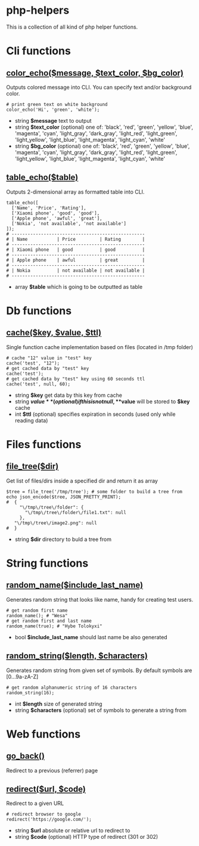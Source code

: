# php-helpers

This is a collection of all kind of php helper functions.


# Cli functions
## [color_echo($message, $text_color, $bg_color)](lib/cli/color_echo.php)
Outputs colored message into CLI.
You can specify text and/or background color.

```<?php
# print green text on white background
color_echo('Hi', 'green', 'white');
```

 -  string **$message** text to output
 -  string **$text_color** (optional) one of: 'black', 'red', 'green', 'yellow', 'blue', 'magenta', 'cyan', 'light_gray', 'dark_gray', 'light_red', 'light_green', 'light_yellow', 'light_blue', 'light_magenta', 'light_cyan', 'white'
 -  string **$bg_color** (optional) one of: 'black', 'red', 'green', 'yellow', 'blue', 'magenta', 'cyan', 'light_gray', 'dark_gray', 'light_red', 'light_green', 'light_yellow', 'light_blue', 'light_magenta', 'light_cyan', 'white'


## [table_echo($table)](lib/cli/table_echo.php)
Outputs 2-dimensional array as formatted table into CLI.

```<?php
table_echo([
  ['Name', 'Price', 'Rating'],
  ['Xiaomi phone', 'good', 'good'],
  ['Apple phone', 'awful', 'great'],
  ['Nokia', 'not available', 'not available']
]);
# --------------------------------------------------
# | Name           | Price         | Rating        |
# --------------------------------------------------
# | Xiaomi phone   | good          | good          |
# --------------------------------------------------
# | Apple phone    | awful         | great         |
# --------------------------------------------------
# | Nokia          | not available | not available |
# --------------------------------------------------
```

 -  array **$table** which is going to be outputted as table



# Db functions
## [cache($key, $value, $ttl)](lib/db/cache.php)
Single function cache implementation based on files (located in /tmp folder)

```<?php
# cache "12" value in "test" key
cache('test', "12");
# get cached data by "test" key
cache('test');
# get cached data by "test" key using 60 seconds ttl
cache('test', null, 60);
```

 -  string **$key** get data by this key from cache
 -  string **$value** (optional) if this is not null, **$value** will be stored to **$key** cache
 -  int **$ttl** (optional) specifies expiration in seconds (used only while reading data)



# Files functions
## [file_tree($dir)](lib/files/file_tree.php)
Get list of files/dirs inside a specified dir and return it as array

```<?php
$tree = file_tree('/tmp/tree'); # some folder to build a tree from
echo json_encode($tree, JSON_PRETTY_PRINT);
#  {
     "\/tmp\/tree\/folder": {
       "\/tmp\/tree\/folder\/file1.txt": null
     },
   "\/tmp\/tree\/image2.png": null
#  }
```

 -  string **$dir** directory to buld a tree from



# String functions
## [random_name($include_last_name)](lib/string/random_name.php)
Generates random string that looks like name, handy for creating test users.

```<?php
# get random first name
random_name(); # "Wesa"
# get random first and last name
random_name(true); # "Hybe Tolokyxi"
```

 -  bool **$include_last_name** should last name be also generated


## [random_string($length, $characters)](lib/string/random_string.php)
Generates random string from given set of symbols.
By default symbols are [0...9a-zA-Z]

```<?php
# get random alphanumeric string of 16 characters
random_string(16);
```

 -  int **$length** size of generated string
 -  string **$characters** (optional) set of symbols to generate a string from



# Web functions
## [go_back()](lib/web/go_back.php)
Redirect to a previous (referrer) page



## [redirect($url, $code)](lib/web/redirect.php)
Redirect to a given URL

```<?php
# redirect browser to google
redirect('https://google.com/');
```

 -  string **$url** absolute or relative url to redirect to
 -  string **$code** (optional) HTTP type of redirect (301 or 302)


